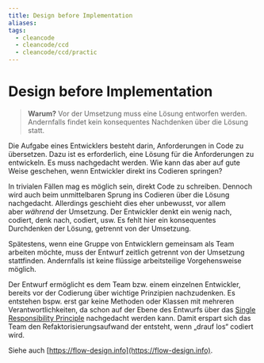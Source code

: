 ```yaml
---
title: Design before Implementation
aliases: 
tags:
  - cleancode
  - cleancode/ccd
  - cleancode/ccd/practic
---
```

# Design before Implementation

>**Warum?**
>Vor der Umsetzung muss eine Lösung entworfen werden. Andernfalls findet kein konsequentes Nachdenken über die Lösung statt.

Die Aufgabe eines Entwicklers besteht darin, Anforderungen in Code zu übersetzen. Dazu ist es erforderlich, eine Lösung für die Anforderungen zu entwickeln. Es muss nachgedacht werden. Wie kann das aber auf gute Weise geschehen, wenn Entwickler direkt ins Codieren springen?

In trivialen Fällen mag es möglich sein, direkt Code zu schreiben. Dennoch wird auch beim unmittelbaren Sprung ins Codieren über die Lösung nachgedacht. Allerdings geschieht dies eher unbewusst, vor allem aber _während_ der Umsetzung. Der Entwickler denkt ein wenig nach, codiert, denk nach, codiert, usw. Es fehlt hier ein konsequentes Durchdenken der Lösung, getrennt von der Umsetzung.

Spätestens, wenn eine Gruppe von Entwicklern gemeinsam als Team arbeiten möchte, muss der Entwurf zeitlich getrennt von der Umsetzung stattfinden. Andernfalls ist keine flüssige arbeitsteilige Vorgehensweise möglich.

Der Entwurf ermöglicht es dem Team bzw. einem einzelnen Entwickler, bereits vor der Codierung über wichtige Prinzipien nachzudenken. Es entstehen bspw. erst gar keine Methoden oder Klassen mit mehreren Verantwortlichkeiten, da schon auf der Ebene des Entwurfs über das [Single Responsibility Principle](docs/main/CleanCode/1.%20CleanCodeDeveloper/Prinzipien/Single%20Responsibility%20Principle.md) nachgedacht werden kann. Damit erspart sich das Team den Refaktorisierungsaufwand der entsteht, wenn „drauf los“ codiert wird.

Siehe auch [](https://flow-design.info/)[https://flow-design.info](https://flow-design.info).